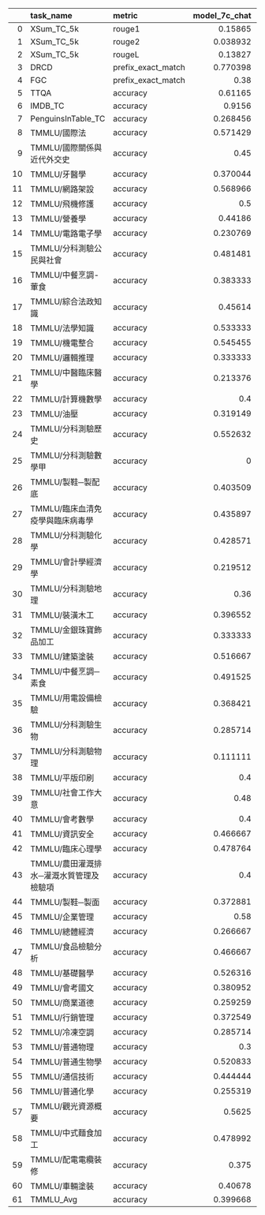 |    | task_name                               | metric             |   model_7c_chat |   tw_llama_v1.0 |    gpt3.5 |
|---:|:----------------------------------------|:-------------------|----------------:|----------------:|----------:|
|  0 | XSum_TC_5k                              | rouge1             |        0.15865  |      0.00445231 | 0.139559  |
|  1 | XSum_TC_5k                              | rouge2             |        0.038932 |      0.00078261 | 0.0316221 |
|  2 | XSum_TC_5k                              | rougeL             |        0.13827  |      0.00402876 | 0.119608  |
|  3 | DRCD                                    | prefix_exact_match |        0.770398 |      0.724592   | 0.783567  |
|  4 | FGC                                     | prefix_exact_match |        0.38     |      0.32       | 0.36      |
|  5 | TTQA                                    | accuracy           |        0.61165  |      0.495146   | 0.708738  |
|  6 | IMDB_TC                                 | accuracy           |        0.9156   |      0.9286     | 0.9406    |
|  7 | PenguinsInTable_TC                      | accuracy           |        0.268456 |      0.221477   | 0.402685  |
|  8 | TMMLU/國際法                            | accuracy           |        0.571429 |      0.190476   | 0.47619   |
|  9 | TMMLU/國際關係與近代外交史              | accuracy           |        0.45     |      0.2        | 0.5       |
| 10 | TMMLU/牙醫學                            | accuracy           |        0.370044 |      0.297357   | 0.473568  |
| 11 | TMMLU/網路架設                          | accuracy           |        0.568966 |      0.327586   | 0.706897  |
| 12 | TMMLU/飛機修護                          | accuracy           |        0.5      |      0.283333   | 0.683333  |
| 13 | TMMLU/營養學                            | accuracy           |        0.44186  |      0.290698   | 0.44186   |
| 14 | TMMLU/電路電子學                        | accuracy           |        0.230769 |      0.230769   | 0.692308  |
| 15 | TMMLU/分科測驗公民與社會                | accuracy           |        0.481481 |      0.333333   | 0.518519  |
| 16 | TMMLU/中餐烹調-葷食                     | accuracy           |        0.383333 |      0.366667   | 0.55      |
| 17 | TMMLU/綜合法政知識                      | accuracy           |        0.45614  |      0.315789   | 0.649123  |
| 18 | TMMLU/法學知識                          | accuracy           |        0.533333 |      0.433333   | 0.833333  |
| 19 | TMMLU/機電整合                          | accuracy           |        0.545455 |      0.386364   | 0.545455  |
| 20 | TMMLU/邏輯推理                          | accuracy           |        0.333333 |      0.266667   | 0.533333  |
| 21 | TMMLU/中醫臨床醫學                      | accuracy           |        0.213376 |      0.10828    | 0.363057  |
| 22 | TMMLU/計算機數學                        | accuracy           |        0.4      |      0.1        | 0         |
| 23 | TMMLU/油壓                              | accuracy           |        0.319149 |      0.489362   | 0.553191  |
| 24 | TMMLU/分科測驗歷史                      | accuracy           |        0.552632 |      0.394737   | 0.631579  |
| 25 | TMMLU/分科測驗數學甲                    | accuracy           |        0        |      0.4        | 0         |
| 26 | TMMLU/製鞋─製配底                       | accuracy           |        0.403509 |      0.280702   | 0.596491  |
| 27 | TMMLU/臨床血清免疫學與臨床病毒學        | accuracy           |        0.435897 |      0.282051   | 0.666667  |
| 28 | TMMLU/分科測驗化學                      | accuracy           |        0.428571 |      0.285714   | 0         |
| 29 | TMMLU/會計學經濟學                      | accuracy           |        0.219512 |      0.268293   | 0.317073  |
| 30 | TMMLU/分科測驗地理                      | accuracy           |        0.36     |      0.24       | 0.52      |
| 31 | TMMLU/裝潢木工                          | accuracy           |        0.396552 |      0.258621   | 0.551724  |
| 32 | TMMLU/金銀珠寶飾品加工                  | accuracy           |        0.333333 |      0.416667   | 0.55      |
| 33 | TMMLU/建築塗裝                          | accuracy           |        0.516667 |      0.4        | 0.65      |
| 34 | TMMLU/中餐烹調─素食                     | accuracy           |        0.491525 |      0.372881   | 0.576271  |
| 35 | TMMLU/用電設備檢驗                      | accuracy           |        0.368421 |      0.245614   | 0.526316  |
| 36 | TMMLU/分科測驗生物                      | accuracy           |        0.285714 |      0.238095   | 0.380952  |
| 37 | TMMLU/分科測驗物理                      | accuracy           |        0.111111 |      0.333333   | 0.111111  |
| 38 | TMMLU/平版印刷                          | accuracy           |        0.4      |      0.433333   | 0.5       |
| 39 | TMMLU/社會工作大意                      | accuracy           |        0.48     |      0.38       | 0.64      |
| 40 | TMMLU/會考數學                          | accuracy           |        0.4      |      0          | 0.4       |
| 41 | TMMLU/資訊安全                          | accuracy           |        0.466667 |      0.306667   | 0.653333  |
| 42 | TMMLU/臨床心理學                        | accuracy           |        0.478764 |      0.370656   | 0.590734  |
| 43 | TMMLU/農田灌溉排水─灌溉水質管理及檢驗項 | accuracy           |        0.4      |      0.381818   | 0.490909  |
| 44 | TMMLU/製鞋─製面                         | accuracy           |        0.372881 |      0.220339   | 0.457627  |
| 45 | TMMLU/企業管理                          | accuracy           |        0.58     |      0.46       | 0.74      |
| 46 | TMMLU/總體經濟                          | accuracy           |        0.266667 |      0.244444   | 0.422222  |
| 47 | TMMLU/食品檢驗分析                      | accuracy           |        0.466667 |      0.4        | 0.65      |
| 48 | TMMLU/基礎醫學                          | accuracy           |        0.526316 |      0.328947   | 0.802632  |
| 49 | TMMLU/會考國文                          | accuracy           |        0.380952 |      0.380952   | 0.52381   |
| 50 | TMMLU/商業道德                          | accuracy           |        0.259259 |      0.111111   | 0.777778  |
| 51 | TMMLU/行銷管理                          | accuracy           |        0.372549 |      0.27451    | 0.529412  |
| 52 | TMMLU/冷凍空調                          | accuracy           |        0.285714 |      0.303571   | 0.446429  |
| 53 | TMMLU/普通物理                          | accuracy           |        0.3      |      0.266667   | 0.466667  |
| 54 | TMMLU/普通生物學                        | accuracy           |        0.520833 |      0.333333   | 0.75      |
| 55 | TMMLU/通信技術                          | accuracy           |        0.444444 |      0.296296   | 0.444444  |
| 56 | TMMLU/普通化學                          | accuracy           |        0.255319 |      0.148936   | 0.446809  |
| 57 | TMMLU/觀光資源概要                      | accuracy           |        0.5625   |      0.458333   | 0.666667  |
| 58 | TMMLU/中式麵食加工                      | accuracy           |        0.478992 |      0.310924   | 0.605042  |
| 59 | TMMLU/配電電纜裝修                      | accuracy           |        0.375    |      0.339286   | 0.464286  |
| 60 | TMMLU/車輛塗裝                          | accuracy           |        0.40678  |      0.355932   | 0.576271  |
| 61 | TMMLU_Avg                               | accuracy           |        0.399668 |      0.304581   | 0.521574  |